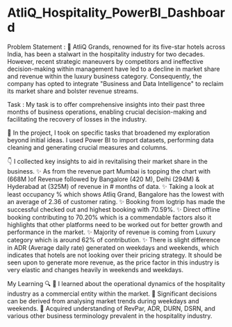 # AtliQ_Hospitality_PowerBI_Dashboard

Problem Statement : 🧐 
AtliQ Grands, renowned for its five-star hotels across India, has been a stalwart in the hospitality industry for two decades. However, recent strategic maneuvers by competitors and ineffective decision-making within management have led to a decline in market share and revenue within the luxury business category. Consequently, the company has opted to integrate "Business and Data Intelligence" to reclaim its market share and bolster revenue streams.

Task :
My task is to offer comprehensive insights into their past three months of business operations, enabling crucial decision-making and facilitating the recovery of losses in the industry.

🚧 
In the project, I took on specific tasks that broadened my exploration beyond initial ideas. I used Power BI to import datasets, performing data cleaning and generating crucial measures and columns.

👇 I collected key insights to aid in revitalising their market share in the business.
✨  As from the revenue part Mumbai is topping the chart with (668M )of Revenue followed by Bangalore (420 M), Delhi (294M) & Hyderabad at (325M) of revenue in # months of data.
✨  Taking a look at least occupancy % which shows Atliq Grand, Bangalore has the lowest with an average of 2.36 of customer rating.
✨ Booking from logtrip has made the successful checked out and highest booking with 70.59%.
✨ Direct offline booking contributing to 70.20% which is a commendable factors also it highlights that other platforms need to be worked out for better growth and performance in the market.
✨ Majority of revenue is coming from Luxury category which is around 62% of contribution.
✨ There is slight difference in ADR (Average daily rate) generated on weekdays and weekends, which indicates that hotels are not looking over their pricing strategy. It should be seen upon to generate more revenue, as the price factor in this industry is very elastic and changes heavily in weekends and weekdays.

My Learning 🔍 
📕 I learned about the operational dynamics of the hospitality industry as a commercial entity within the market.
📕 Significant decisions can be derived from analysing market trends during weekdays and weekends.
📕 Acquired understanding of RevPar, ADR, DURN, DSRN, and various other business terminology prevalent in the hospitality industry.
